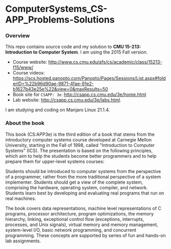 # ComputerSystems_CS-APP_Problems-Solutions

### Overview

This repo contains source code and my solution to **CMU 15-213: Introduction to
Computer System**. I am using the 2015 Fall version.  
- Course website: http://www.cs.cmu.edu/afs/cs/academic/class/15213-f15/www/  
- Course videos: https://scs.hosted.panopto.com/Panopto/Pages/Sessions/List.aspx#folderID=%22b96d90ae-9871-4fae-91e2-b1627b43e25e%22&view=0&maxResults=50
- Book site for `CSAPP: 3e`: http://csapp.cs.cmu.edu/3e/home.html
- Lab website: http://csapp.cs.cmu.edu/3e/labs.html.

I am studying and coding on Manjaro Linux 21.1.4.

### About the book

This book (CS:APP3e) is the third edition of a book that stems from the introductory computer systems course developed at Carnegie Mellon University, starting in the Fall of 1998, called "Introduction to Computer Systems" (ICS). The presentation is based on the following principles, which aim to help the students become better programmers and to help prepare them for upper-level systems courses:

Students should be introduced to computer systems from the perspective of a programmer, rather from the more traditional perspective of a system implementer.
Students should get a view of the complete system, comprising the hardware, operating system, compiler, and network.
Students learn best by developing and evaluating real programs that run on real machines.

The book covers data representations, machine level representations of C programs, processor architecture, program optimizations, the memory hierarchy, linking, exceptional control flow (exceptions, interrupts, processes, and Unix signals), virtual memory and memory management, system-level I/O, basic network programming, and concurrent programming. These concepts are supported by series of fun and hands-on lab assignments.
